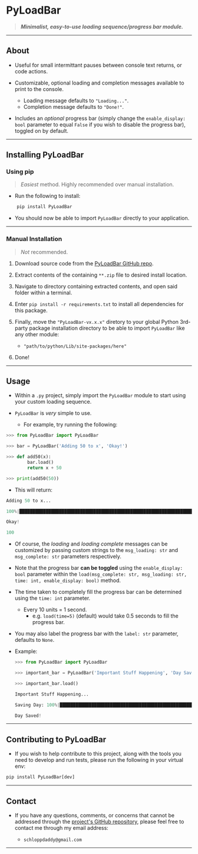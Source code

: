 # PyLoadBar

> _**Minimalist, easy-to-use loading sequence/progress bar module.**_

---

## About

- Useful for small intermittant pauses between console text returns, or code actions.

- Customizable, optional loading and completion messages available to print to the console.

  - Loading message defaults to `"Loading..."`.
  - Completion message defaults to `"Done!"`.

- Includes an _optional_ progress bar (simply change the `enable_display: bool` parameter to equal `False` if you wish to disable the progress bar), toggled on by default.

---

## Installing PyLoadBar

### Using pip

> _Easiest_ method. Highly recommended over manual installation.

- Run the following to install:

```python
    pip install PyLoadBar
```

- You should now be able to import `PyLoadBar` directly to your application.

---

### Manual Installation

> _Not_ recommended.

1. Download source code from the [PyLoadBar GitHub repo](https://github.com/schlopp96/PyLoadBar).

2. Extract contents of the containing `**.zip` file to desired install location.

3. Navigate to directory containing extracted contents, and open said folder within a terminal.

4. Enter `pip install -r requirements.txt` to install all dependencies for this package.

5. Finally, move the `"PyLoadBar-vx.x.x"` diretory to your global Python 3rd-party package installation directory to be able to import `PyLoadBar` like any other module:

   - `"path/to/python/Lib/site-packages/here"`

6. Done!

---

## Usage

- Within a `.py` project, simply import the `PyLoadBar` module to start using your custom loading sequence.

- `PyLoadBar` is _very_ simple to use.

  - For example, try running the following:

```python
>>> from PyLoadBar import PyLoadBar

>>> bar = PyLoadBar('Adding 50 to x', 'Okay!')

>>> def add50(x):
        bar.load()
        return x + 50

>>> print(add50(50))
```

- This will return:

```python
Adding 50 to x...

100%|█████████████████████████████████████████████████████████████████████████████████████████████████████████████████████████████████████| 5/5 [00:00<00:00,  8.94it/s].

Okay!

100
```

- Of course, the _loading_ and _loading complete_ messages can be customized by passing custom strings to the `msg_loading: str` and `msg_complete: str` parameters respectively.

- Note that the progress bar **can be toggled** using the `enable_display: bool` parameter within the `load(msg_complete: str, msg_loading: str, time: int, enable_display: bool)` method.

- The time taken to completely fill the progress bar can be determined using the `time: int` parameter.

  - Every 10 units = 1 second.
    - e.g. `load(time=5)` (default) would take 0.5 seconds to fill the progress bar.

- You may also label the progress bar with the `label: str` parameter, defaults to `None`.

- Example:

  ```python
  >>> from PyLoadBar import PyLoadBar

  >>> important_bar = PyLoadBar('Important Stuff Happening', 'Day Saved!', 50, 'Saving Day')

  >>> important_bar.load()

  Important Stuff Happening...

  Saving Day: 100%|█████████████████████████████████████████████████████████████████████████████████████████████████████████████████████████████████████████████| 50/50 [00:05<00:00,  9.19it/s]

  Day Saved!
  ```

---

## Contributing to PyLoadBar

- If you wish to help contribute to this project, along with the tools you need to develop and run tests, please run the following in your virtual env:

```python
pip install PyLoadBar[dev]
```

---

## Contact

- If you have any questions, comments, or concerns that cannot be addressed through the [project's GitHub repository](https://github.com/schlopp96/PyLoadBar), please feel free to contact me through my email address:

  - `schloppdaddy@gmail.com`

---
